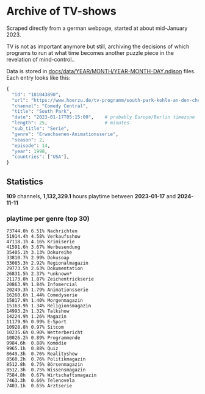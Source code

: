 # Archive of TV-shows

Scraped directly from a german webpage, started at about mid-January 2023.

TV is not as important anymore but still, archiving the decisions of which programs to run at what time
becomes another puzzle piece in the revelation of mind-control.. 

Data is stored in [docs/data/YEAR/MONTH/YEAR-MONTH-DAY.ndjson](docs/data/) files. 
Each entry looks like this:

```python
{
  "id": "181043890", 
  "url": "https://www.hoerzu.de/tv-programm/south-park-kohle-an-den-chefkoch/bid_181043890/", 
  "channel": "Comedy Central", 
  "title": "South Park", 
  "date": "2023-01-17T05:15:00",    # probably Europe/Berlin timezone 
  "length": 25,                     # minutes 
  "sub_title": "Serie", 
  "genre": "Erwachsenen-Animationsserie", 
  "season": 2, 
  "episode": 14, 
  "year": 1998, 
  "countries": ["USA"],
}
```

## Statistics

**109** channels, **1,132,329.1** hours playtime between **2023-01-17** and **2024-11-11**


### playtime per genre (top 30)

    73744.0h 6.51% Nachrichten
    51914.4h 4.58% Verkaufsshow
    47118.1h 4.16% Krimiserie
    41591.6h 3.67% Werbesendung
    35405.1h 3.13% Dokureihe
    33810.7h 2.99% Dokusoap
    33085.3h 2.92% Regionalmagazin
    29773.5h 2.63% Dokumentation
    26831.5h 2.37% *unknown*
    21173.0h 1.87% Zeichentrickserie
    20863.9h 1.84% Infomercial
    20249.3h 1.79% Animationsserie
    16260.6h 1.44% Comedyserie
    15817.9h 1.40% Morgenmagazin
    15163.9h 1.34% Religionsmagazin
    14993.2h 1.32% Talkshow
    14224.9h 1.26% Magazin
    11179.9h 0.99% E-Sport
    10928.8h 0.97% Sitcom
    10235.6h 0.90% Wetterbericht
    10026.2h 0.89% Programmende
    9984.6h  0.88% Komödie
    9965.1h  0.88% Quiz
    8649.3h  0.76% Realityshow
    8560.2h  0.76% Politikmagazin
    8512.8h  0.75% Börsenmagazin
    8512.3h  0.75% Wissensmagazin
    7584.8h  0.67% Wirtschaftsmagazin
    7463.3h  0.66% Telenovela
    7403.1h  0.65% Arztserie

